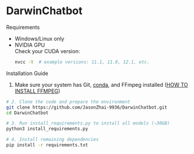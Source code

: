 # DarwinChatbot

Requirements
- Windows/Linux only  
- NVIDIA GPU  
  Check your CUDA version:  
  ```bash
  nvcc -V  # example versions: 11.1, 11.8, 12.1, etc.
  ```

Installation Guide

1. Make sure your system has Git, [conda](https://www.anaconda.com/docs/getting-started/miniconda/install), and FFmpeg installed ([HOW TO INSTALL FFMPEG](FFMPEGInstall.md))

```bash
# 2. Clone the code and prepare the environment 
git clone https://github.com/JasonZhai-9936/DarwinChatbot.git
cd DarwinChatbot

# 3. Run install_requirements.py to install all models (~30GB)
python3 install_requirements.py

# 4. Install remaining dependencies
pip install -r requirements.txt
```
